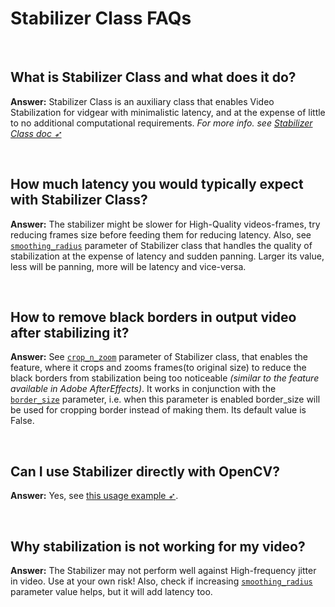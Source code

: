 <!--
===============================================
vidgear library source-code is deployed under the Apache 2.0 License:

Copyright (c) 2019-2020 Abhishek Thakur(@abhiTronix) <abhi.una12@gmail.com>

Licensed under the Apache License, Version 2.0 (the "License");
you may not use this file except in compliance with the License.
You may obtain a copy of the License at

   http://www.apache.org/licenses/LICENSE-2.0

Unless required by applicable law or agreed to in writing, software
distributed under the License is distributed on an "AS IS" BASIS,
WITHOUT WARRANTIES OR CONDITIONS OF ANY KIND, either express or implied.
See the License for the specific language governing permissions and
limitations under the License.
===============================================
-->

# Stabilizer Class FAQs

&nbsp;

## What is Stabilizer Class and what does it do?

**Answer:** Stabilizer Class is an auxiliary class that enables Video Stabilization for vidgear with minimalistic latency, and at the expense of little to no additional computational requirements. _For more info. see [Stabilizer Class doc ➶](http://127.0.0.1:8000/gears/stabilizer/overview/)_

&nbsp;

## How much latency you would typically expect with Stabilizer Class?

**Answer:** The stabilizer might be slower for High-Quality videos-frames, try reducing frames size before feeding them for reducing latency. Also, see [`smoothing_radius`](http://127.0.0.1:8000/gears/stabilizer/params/#smoothing_radius) parameter of Stabilizer class that handles the quality of stabilization at the expense of latency and sudden panning. Larger its value, less will be panning, more will be latency and vice-versa.

&nbsp;

## How to remove black borders in output video after stabilizing it?

**Answer:** See [`crop_n_zoom`](http://127.0.0.1:8000/gears/stabilizer/params/#crop_n_zoom) parameter of Stabilizer class, that enables the feature, where it crops and zooms frames(to original size) to reduce the black borders from stabilization being too noticeable _(similar to the feature available in Adobe AfterEffects)_. It works in conjunction with the [`border_size`](http://127.0.0.1:8000/gears/stabilizer/params/#border_size) parameter, i.e. when this parameter is enabled border_size will be used for cropping border instead of making them. Its default value is False.

&nbsp;

## Can I use Stabilizer directly with OpenCV?

**Answer:** Yes, see [this usage example ➶](http://127.0.0.1:8000/gears/stabilizer/usage/#bare-minimum-usage-with-opencv).

&nbsp;

## Why stabilization is not working for my video?

**Answer:** The Stabilizer may not perform well against High-frequency jitter in video. Use at your own risk! Also, check if increasing [`smoothing_radius`](http://127.0.0.1:8000/gears/stabilizer/params/#smoothing_radius) parameter value helps, but it will add latency too.

&nbsp;